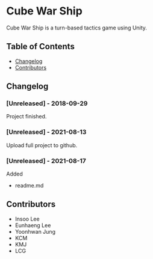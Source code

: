# Cube War Ship
Cube War Ship is a turn-based tactics game using Unity.

## Table of Contents
- [Changelog](#Changelog)
- [Contributors](#Contributors)

## Changelog
### [Unreleased] - 2018-09-29
Project finished.
### [Unreleased] - 2021-08-13
Upload full project to github.
### [Unreleased] - 2021-08-17
Added
- readme.md

## Contributors
- Insoo Lee
- Eunhaeng Lee 
- Yoonhwan Jung 
- KCM
- KMJ
- LCG
